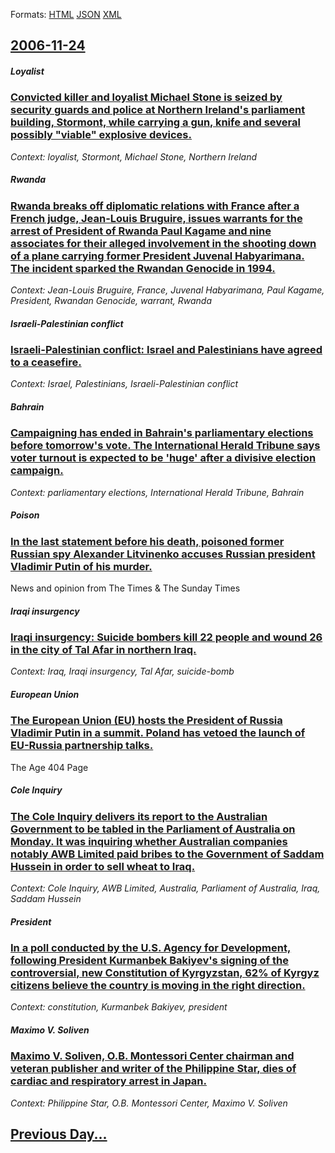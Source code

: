 
Formats: [HTML](2006/11/24/index.html)  [JSON](2006/11/24/index.json)  [XML](2006/11/24/index.xml)  

## [2006-11-24](/news/2006/11/24/index.md)

##### Loyalist
### [ Convicted killer and loyalist Michael Stone is seized by security guards and police at Northern Ireland's parliament building, Stormont, while carrying a gun, knife and several possibly "viable" explosive devices. ](/news/2006/11/24/convicted-killer-and-loyalist-michael-stone-is-seized-by-security-guards-and-police-at-northern-ireland-s-parliament-building-stormont-wh.md)
_Context: loyalist, Stormont, Michael Stone, Northern Ireland_

##### Rwanda
### [ Rwanda breaks off diplomatic relations with France after a French judge, Jean-Louis Bruguire, issues warrants for the arrest of President of Rwanda Paul Kagame and nine associates for their alleged involvement in the shooting down of a plane carrying former President Juvenal Habyarimana. The incident sparked the Rwandan Genocide in 1994. ](/news/2006/11/24/rwanda-breaks-off-diplomatic-relations-with-france-after-a-french-judge-jean-louis-bruguiere-issues-warrants-for-the-arrest-of-president.md)
_Context: Jean-Louis Bruguire, France, Juvenal Habyarimana, Paul Kagame, President, Rwandan Genocide, warrant, Rwanda_

##### Israeli-Palestinian conflict
### [ Israeli-Palestinian conflict: Israel and Palestinians have agreed to a ceasefire.](/news/2006/11/24/israeli-palestinian-conflict-israel-and-palestinians-have-agreed-to-a-ceasefire.md)
_Context: Israel, Palestinians, Israeli-Palestinian conflict_

##### Bahrain
### [ Campaigning has ended in Bahrain's parliamentary elections before tomorrow's vote. The International Herald Tribune says voter turnout is expected to be 'huge' after a divisive election campaign. ](/news/2006/11/24/campaigning-has-ended-in-bahrain-s-parliamentary-elections-before-tomorrow-s-vote-the-international-herald-tribune-says-voter-turnout-is-e.md)
_Context: parliamentary elections, International Herald Tribune, Bahrain_

##### Poison
### [ In the last statement before his death, poisoned former Russian spy Alexander Litvinenko accuses Russian president Vladimir Putin of his murder. ](/news/2006/11/24/in-the-last-statement-before-his-death-poisoned-former-russian-spy-alexander-litvinenko-accuses-russian-president-vladimir-putin-of-his-mu.md)
News and opinion from The Times &amp; The Sunday Times

##### Iraqi insurgency
### [ Iraqi insurgency: Suicide bombers kill 22 people and wound 26 in the city of Tal Afar in northern Iraq. ](/news/2006/11/24/iraqi-insurgency-suicide-bombers-kill-22-people-and-wound-26-in-the-city-of-tal-afar-in-northern-iraq.md)
_Context: Iraq, Iraqi insurgency, Tal Afar, suicide-bomb_

##### European Union
### [ The European Union (EU) hosts the President of Russia Vladimir Putin in a summit. Poland has vetoed the launch of EU-Russia partnership talks. ](/news/2006/11/24/the-european-union-eu-hosts-the-president-of-russia-vladimir-putin-in-a-summit-poland-has-vetoed-the-launch-of-eu-russia-partnership-tal.md)
The Age 404 Page

##### Cole Inquiry
### [ The Cole Inquiry delivers its report to the Australian Government to be tabled in the Parliament of Australia on Monday. It was inquiring whether Australian companies notably AWB Limited paid bribes to the Government of Saddam Hussein in order to sell wheat to Iraq. ](/news/2006/11/24/the-cole-inquiry-delivers-its-report-to-the-australian-government-to-be-tabled-in-the-parliament-of-australia-on-monday-it-was-inquiring-w.md)
_Context: Cole Inquiry, AWB Limited, Australia, Parliament of Australia, Iraq, Saddam Hussein_

##### President
### [ In a poll conducted by the U.S. Agency for Development, following President Kurmanbek Bakiyev's signing of the controversial, new Constitution of Kyrgyzstan, 62% of Kyrgyz citizens believe the country is moving in the right direction. ](/news/2006/11/24/in-a-poll-conducted-by-the-u-s-agency-for-development-following-president-kurmanbek-bakiyev-s-signing-of-the-controversial-new-constitut.md)
_Context: constitution, Kurmanbek Bakiyev, president_

##### Maximo V. Soliven
### [ Maximo V. Soliven, O.B. Montessori Center chairman and veteran publisher and writer of the Philippine Star, dies of cardiac and respiratory arrest in Japan. ](/news/2006/11/24/maximo-v-soliven-o-b-montessori-center-chairman-and-veteran-publisher-and-writer-of-the-philippine-star-dies-of-cardiac-and-respiratory.md)
_Context: Philippine Star, O.B. Montessori Center, Maximo V. Soliven_

## [Previous Day...](/news/2006/11/23/index.md)

